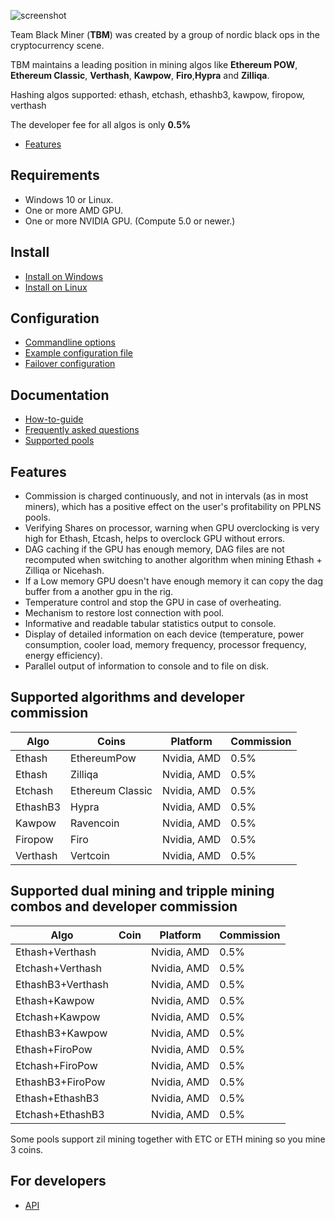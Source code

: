 ![screenshot](https://github.com/sp-hash/TeamBlackMiner/blob/main/TBMiner.png)

Team Black Miner (**TBM**) was created by a group of nordic black ops in the cryptocurrency scene.

TBM maintains a leading position in mining algos like  **Ethereum POW**, **Ethereum Classic**, **Verthash**, **Kawpow**, **Firo**,**Hypra** and **Zilliqa**.

Hashing algos supported:
ethash, etchash, ethashb3, kawpow, firopow, verthash

The developer fee for all algos is only **0.5%**


* [Features](https://github.com/sp-hash/TeamBlackMiner#features)

## Requirements
+ Windows 10 or Linux.
+ One or more AMD GPU.
+ One or more NVIDIA GPU. (Compute 5.0 or newer.)

## Install
* [Install on Windows](https://github.com/sp-hash/TeamBlackMiner/blob/main/INSTALL_WINDOWS.md)
* [Install on Linux](https://github.com/sp-hash/TeamBlackMiner/blob/main/INSTALL_LINUX.md)

## Configuration

* [Commandline options](https://github.com/sp-hash/TeamBlackMiner/blob/main/OPTIONS.md)
* [Example configuration file](https://github.com/sp-hash/TeamBlackMiner/blob/main/CONFIG_FILE.md)
* [Failover configuration](https://github.com/sp-hash/TeamBlackMiner/blob/main/FAILOVER.md)

## Documentation
* [How-to-guide](https://github.com/sp-hash/TeamBlackMiner/blob/main/HOW-TO.md)
* [Frequently asked questions](https://github.com/sp-hash/TeamBlackMiner/blob/main/FAQ.md)
* [Supported pools](https://github.com/sp-hash/TeamBlackMiner/blob/main/POOLS.md)

## Features
+ Commission is charged continuously, and not in intervals (as in most miners), which has a positive effect on the user's profitability on PPLNS pools.
+ Verifying Shares on processor, warning when GPU overclocking is very high for Ethash, Etcash, helps to overclock GPU without errors.
+ DAG caching if the GPU has enough memory, DAG files are not recomputed when switching to another algorithm when mining Ethash + Zilliqa or Nicehash.
+ If a Low memory GPU doesn't have enough memory it can copy the dag buffer from a another gpu in the rig.
+ Temperature control and stop the GPU in case of overheating.
+ Mechanism to restore lost connection with pool.
+ Informative and readable tabular statistics output to console.
+ Display of detailed information on each device (temperature, power consumption, cooler load, memory frequency, processor frequency, energy efficiency).
+ Parallel output of information to console and to file on disk.

## Supported algorithms and developer commission

| Algo          | Coins             | Platform    | Commission    |
| ------------- | ----------------- | ----------- | ------------- |
| Ethash        | EthereumPow       | Nvidia, AMD | 0.5%          |
| Ethash        | Zilliqa           | Nvidia, AMD | 0.5%          |
| Etchash       | Ethereum Classic  | Nvidia, AMD | 0.5%          |
| EthashB3      | Hypra             | Nvidia, AMD | 0.5%          |
| Kawpow        | Ravencoin         | Nvidia, AMD | 0.5%          |
| Firopow       | Firo              | Nvidia, AMD | 0.5%          |
| Verthash      | Vertcoin          | Nvidia, AMD | 0.5%          |                                                    

## Supported dual mining and tripple mining combos and developer commission

| Algo             | Coin                  | Platform    | Commission    |
| ---------------- | --------------------- | ----------- | ------------- |
| Ethash+Verthash  |                       | Nvidia, AMD | 0.5%          |
| Etchash+Verthash |                       | Nvidia, AMD | 0.5%          |
| EthashB3+Verthash|                       | Nvidia, AMD | 0.5%          |
| Ethash+Kawpow    |                       | Nvidia, AMD | 0.5%          |
| Etchash+Kawpow   |                       | Nvidia, AMD | 0.5%          |
| EthashB3+Kawpow  |                       | Nvidia, AMD | 0.5%          |
| Ethash+FiroPow   |                       | Nvidia, AMD | 0.5%          |
| Etchash+FiroPow  |                       | Nvidia, AMD | 0.5%          |
| EthashB3+FiroPow |                       | Nvidia, AMD | 0.5%          |
| Ethash+EthashB3  |                       | Nvidia, AMD | 0.5%          |
| Etchash+EthashB3 |                       | Nvidia, AMD | 0.5%          |

Some pools support zil mining together with ETC or ETH mining so you mine 3 coins.

## For developers

* [API](https://github.com/sp-hash/TeamBlackMiner/blob/main/API.md)
